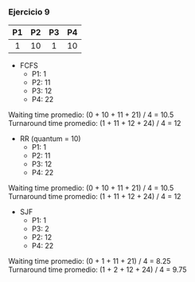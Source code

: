 ### Ejercicio 9

| P1 | P2 | P3 | P4 | 
|:--:|:--:|:--:|:--:|
| 1  | 10 | 1 | 10 |

- FCFS
    - P1: 1
    - P2: 11
    - P3: 12
    - P4: 22

Waiting time promedio: (0 + 10 + 11 + 21) / 4 = 10.5\
Turnaround time promedio: (1 + 11 + 12 + 24) / 4 = 12

- RR (quantum = 10)
    - P1: 1
    - P2: 11
    - P3: 12
    - P4: 22

Waiting time promedio: (0 + 10 + 11 + 21) / 4 = 10.5\
Turnaround time promedio: (1 + 11 + 12 + 24) / 4 = 12

- SJF
    - P1: 1
    - P3: 2
    - P2: 12
    - P4: 22

Waiting time promedio: (0 + 1 + 11 + 21) / 4 = 8.25\
Turnaround time promedio: (1 + 2 + 12 + 24) / 4 = 9.75